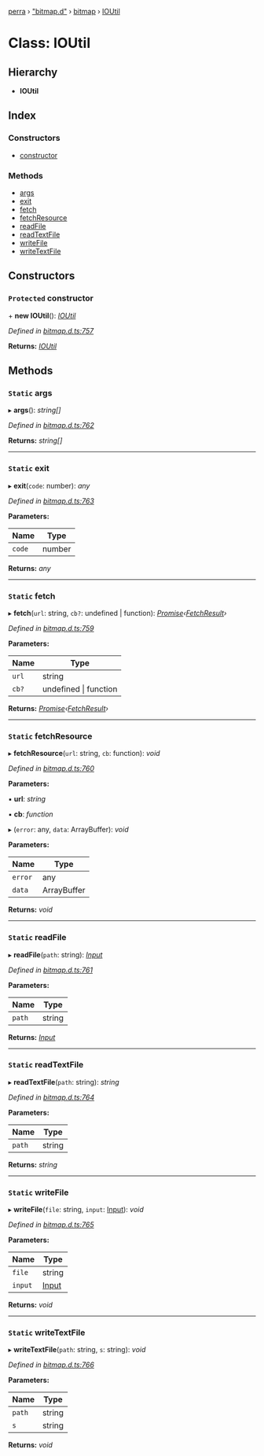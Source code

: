 [perra](../README.md) › ["bitmap.d"](../modules/_bitmap_d_.md) › [bitmap](../modules/_bitmap_d_.bitmap.md) › [IOUtil](_bitmap_d_.bitmap.ioutil.md)

# Class: IOUtil

## Hierarchy

* **IOUtil**

## Index

### Constructors

* [constructor](_bitmap_d_.bitmap.ioutil.md#protected-constructor)

### Methods

* [args](_bitmap_d_.bitmap.ioutil.md#static-args)
* [exit](_bitmap_d_.bitmap.ioutil.md#static-exit)
* [fetch](_bitmap_d_.bitmap.ioutil.md#static-fetch)
* [fetchResource](_bitmap_d_.bitmap.ioutil.md#static-fetchresource)
* [readFile](_bitmap_d_.bitmap.ioutil.md#static-readfile)
* [readTextFile](_bitmap_d_.bitmap.ioutil.md#static-readtextfile)
* [writeFile](_bitmap_d_.bitmap.ioutil.md#static-writefile)
* [writeTextFile](_bitmap_d_.bitmap.ioutil.md#static-writetextfile)

## Constructors

### `Protected` constructor

\+ **new IOUtil**(): *[IOUtil](_bitmap_d_.bitmap.ioutil.md)*

*Defined in [bitmap.d.ts:757](https://github.com/cancerberoSgx/bitmap/blob/a4d7607/perra/src/bitmap.d.ts#L757)*

**Returns:** *[IOUtil](_bitmap_d_.bitmap.ioutil.md)*

## Methods

### `Static` args

▸ **args**(): *string[]*

*Defined in [bitmap.d.ts:762](https://github.com/cancerberoSgx/bitmap/blob/a4d7607/perra/src/bitmap.d.ts#L762)*

**Returns:** *string[]*

___

### `Static` exit

▸ **exit**(`code`: number): *any*

*Defined in [bitmap.d.ts:763](https://github.com/cancerberoSgx/bitmap/blob/a4d7607/perra/src/bitmap.d.ts#L763)*

**Parameters:**

Name | Type |
------ | ------ |
`code` | number |

**Returns:** *any*

___

### `Static` fetch

▸ **fetch**(`url`: string, `cb?`: undefined | function): *[Promise](_bitmap_d_.bitmap.support.promise.md)‹[FetchResult](../modules/_bitmap_d_.bitmap.md#fetchresult)›*

*Defined in [bitmap.d.ts:759](https://github.com/cancerberoSgx/bitmap/blob/a4d7607/perra/src/bitmap.d.ts#L759)*

**Parameters:**

Name | Type |
------ | ------ |
`url` | string |
`cb?` | undefined &#124; function |

**Returns:** *[Promise](_bitmap_d_.bitmap.support.promise.md)‹[FetchResult](../modules/_bitmap_d_.bitmap.md#fetchresult)›*

___

### `Static` fetchResource

▸ **fetchResource**(`url`: string, `cb`: function): *void*

*Defined in [bitmap.d.ts:760](https://github.com/cancerberoSgx/bitmap/blob/a4d7607/perra/src/bitmap.d.ts#L760)*

**Parameters:**

▪ **url**: *string*

▪ **cb**: *function*

▸ (`error`: any, `data`: ArrayBuffer): *void*

**Parameters:**

Name | Type |
------ | ------ |
`error` | any |
`data` | ArrayBuffer |

**Returns:** *void*

___

### `Static` readFile

▸ **readFile**(`path`: string): *[Input](_bitmap_d_.haxe.io.input.md)*

*Defined in [bitmap.d.ts:761](https://github.com/cancerberoSgx/bitmap/blob/a4d7607/perra/src/bitmap.d.ts#L761)*

**Parameters:**

Name | Type |
------ | ------ |
`path` | string |

**Returns:** *[Input](_bitmap_d_.haxe.io.input.md)*

___

### `Static` readTextFile

▸ **readTextFile**(`path`: string): *string*

*Defined in [bitmap.d.ts:764](https://github.com/cancerberoSgx/bitmap/blob/a4d7607/perra/src/bitmap.d.ts#L764)*

**Parameters:**

Name | Type |
------ | ------ |
`path` | string |

**Returns:** *string*

___

### `Static` writeFile

▸ **writeFile**(`file`: string, `input`: [Input](_bitmap_d_.haxe.io.input.md)): *void*

*Defined in [bitmap.d.ts:765](https://github.com/cancerberoSgx/bitmap/blob/a4d7607/perra/src/bitmap.d.ts#L765)*

**Parameters:**

Name | Type |
------ | ------ |
`file` | string |
`input` | [Input](_bitmap_d_.haxe.io.input.md) |

**Returns:** *void*

___

### `Static` writeTextFile

▸ **writeTextFile**(`path`: string, `s`: string): *void*

*Defined in [bitmap.d.ts:766](https://github.com/cancerberoSgx/bitmap/blob/a4d7607/perra/src/bitmap.d.ts#L766)*

**Parameters:**

Name | Type |
------ | ------ |
`path` | string |
`s` | string |

**Returns:** *void*
